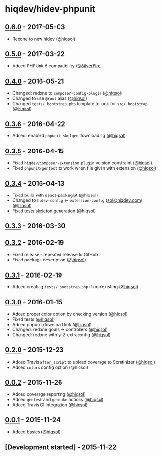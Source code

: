 # hiqdev/hidev-phpunit

## [0.6.0] - 2017-05-03

- Redone to new hidev ([@hiqsol])

## [0.5.0] - 2017-03-22

- Added PHPUnit 6 compatibility ([@SilverFire])

## [0.4.0] - 2016-05-21

- Changed: redone to `composer-config-plugin` ([@hiqsol])
- Changed to use `@root` alias ([@hiqsol])
- Changed `tests/_bootstrap.php` template to look for `src/_bootstrap` ([@hiqsol])

## [0.3.6] - 2016-04-22

- Added: enabled `phpunit-skelgen` downloading ([@hiqsol])

## [0.3.5] - 2016-04-15

- Fixed `hiqdev/composer-extension-plugin` version constraint ([@hiqsol])
- Fixed `phpunit/gentest` to work when file given with extension ([@hiqsol])

## [0.3.4] - 2016-04-13

- Fixed build with asset-packagist ([@hiqsol])
- Changed to `hidev-config` <- `extension-config` (sol@hiqdev.com) ([@hiqsol])
- Fixed tests skeleton generation ([@hiqsol])

## [0.3.3] - 2016-03-30

## [0.3.2] - 2016-02-19

- Fixed release - repeated release to GitHub
- Fixed package description ([@hiqsol])

## [0.3.1] - 2016-02-19

- Added creating `tests/_bootstrap.php` if non existing ([@hiqsol])

## [0.3.0] - 2016-01-15

- Added proper color option by checking version ([@hiqsol])
- Fixed tests ([@hiqsol])
- Added phpunit download link ([@hiqsol])
- Changed: redone goals -> controllers ([@hiqsol])
- Changed: redone with yii2-extraconfig ([@hiqsol])

## [0.2.0] - 2015-12-23

- Added Travis `after_script` to upload coverage to Scrutinizer ([@hiqsol])
- Added `colors` config option ([@hiqsol])

## [0.0.2] - 2015-11-26

- Added coverage reporting ([@hiqsol])
- Added `gentest` and `genfake` actions ([@hiqsol])
- Added Travis CI integration ([@hiqsol])

## [0.0.1] - 2015-11-24

- Added basics ([@hiqsol])

## [Development started] - 2015-11-22

[@hiqsol]: https://github.com/hiqsol
[sol@hiqdev.com]: https://github.com/hiqsol
[@SilverFire]: https://github.com/SilverFire
[d.naumenko.a@gmail.com]: https://github.com/SilverFire
[@tafid]: https://github.com/tafid
[andreyklochok@gmail.com]: https://github.com/tafid
[@BladeRoot]: https://github.com/BladeRoot
[bladeroot@gmail.com]: https://github.com/BladeRoot
[Under development]: https://github.com/hiqdev/hidev-phpunit/compare/0.5.0...HEAD
[0.4.0]: https://github.com/hiqdev/hidev-phpunit/compare/0.3.6...0.4.0
[0.3.6]: https://github.com/hiqdev/hidev-phpunit/compare/0.3.5...0.3.6
[0.3.5]: https://github.com/hiqdev/hidev-phpunit/compare/0.3.4...0.3.5
[0.3.4]: https://github.com/hiqdev/hidev-phpunit/compare/0.3.3...0.3.4
[0.3.3]: https://github.com/hiqdev/hidev-phpunit/compare/0.3.2...0.3.3
[0.3.2]: https://github.com/hiqdev/hidev-phpunit/compare/0.3.1...0.3.2
[0.3.1]: https://github.com/hiqdev/hidev-phpunit/compare/0.3.0...0.3.1
[0.3.0]: https://github.com/hiqdev/hidev-phpunit/compare/0.2.0...0.3.0
[0.2.0]: https://github.com/hiqdev/hidev-phpunit/compare/0.0.2...0.2.0
[0.0.2]: https://github.com/hiqdev/hidev-phpunit/compare/0.0.1...0.0.2
[0.0.1]: https://github.com/hiqdev/hidev-phpunit/releases/tag/0.0.1
[0.5.0]: https://github.com/hiqdev/hidev-phpunit/compare/0.4.0...0.5.0
[0.6.0]: https://github.com/hiqdev/hidev-phpunit/compare/0.5.0...0.6.0
